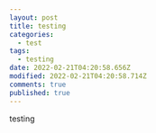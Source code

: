 ```yaml
---
layout: post
title: testing
categories:
  - test
tags:
  - testing
date: 2022-02-21T04:20:58.656Z
modified: 2022-02-21T04:20:58.714Z
comments: true
published: true
---
```

testing